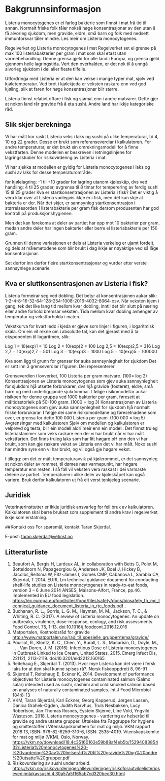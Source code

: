 # Bakgrunnsinformasjon
Listeria monocytogenes er ei farleg bakterie som finnst i mat frå tid til annan. Normalt friske folk tåler nokså høge konsentrasjonar av den utan å få alvorleg sjukdom, men gravide, eldre, små barn og folk med nedsett immunforsvar tåler mindre. Les meir om Listeria monocytogenes.

Regelverket og Listeria monocytogenes i mat
Regelverket set ei grense på max 100 listeriabakterier per gram i mat som skal etast utan varmebehandling. Denne grensa gjeld for alle land i Europa, og grensa gjeld gjennom heile lagringstida. Vert den overhalden, er det nok til å unngå alvorleg sjukdom i dei aller fleste tilfelle.

Utfordringa med Listeria er at den kan vekse i mange typer mat, sjølv ved kjøletemperatur. Ved brot i kjølekjeda er veksten raskare enn ved god kjøling, slik at faren for høge konsentrasjonar blir større.

Listeria finnst relativt oftare i fisk og sjømat enn i andre matvarer. Dette gjer at nokon land rår gravide frå å eta sushi. Andre land har ikkje kategoriske råd.

## Slik skjer berekninga
Vi har målt kor raskt Listeria veks i laks og sushi på ulike temperaturar, td 4, 10 og 22 grader. Desse er brukt som referanseverdiar i kalkulatoren. For andre temperaturar, er det brukt ein omrekningsmodell for å finne vekstfarten. Denne modellen er beskreven i retningslinjene for lagringsstudier for risikovirdering av Listeria i mat.

Vi har sjekka at modellen er gyldig for Listeria monocytogenes i laks og sushi av laks for desse temperaturområde:

for kjølelagring: -1 til +10 grader
for lagring utanom kjøleskåp, dvs ved handling: 4 til 25 grader, avgrensa til 8 timar
for temperering av ferdig sushi 15 til 25 grader
Kva er startkonsentrasjonen av Listeria i fisk?
Det er viktig å vera klar over at Listeria vanlegvis ikkje er i fisk, men det kan skje at bakteria er der. Når det skjer, er sannsynleg startkonsentrasjon i størrelsesorden 1 listerabakterie per gram fisk dersom produsenten har god kontroll på produksjonshygienen.

Men det kan førekoma at deler av partiet har opp mot 10 bakterier per gram, medan andre deler har ingen bakterier eller berre ei listeriabakterie per 150 gram.

Grunnen til denne variasjonen er dels at Listeria verkeleg er ujamt fordelt, og dels at målemetodene som blir brukt i dag ikkje er nøyaktige ved så låge konsentrasjonar.

Set derfor inn derfor fleire startkonsentrasjonar og vurder etter verste sannsynlege scenarie

## Kva er sluttkonsentrasjonen av Listeria i fisk?
Listeria formeirar seg ved dobling. Det betyr at konsentrasjonen aukar slik: 1-2-4-8-16-32-64-128-254-1008-2016-4032-8064-osv. Når veksten kjem i gang, tek det like lang tid mellom kvar dobling, inntil det blir slutt på næring eller andre forhold bremsar veksten. Tida mellom kvar dobling avhenger av temperatur og vekstforholda i maten.

Vekstkurva for kvart ledd i kjeda er gjeve som linjer i figuren, i logaritmisk skala. Om ein vil rekne om i absolutte tal, kan det gjerast med å ta eksponenten til logaritmen, slik:

Log 1 = 10(exp)1 = 10
Log 2 = 10(exp)2 = 100
Log 2,5 = 10(exp)2,5 = 316
Log 2,7 = 10(exp)2,7 = 501
Log 3 = 10(exp)3 = 1000
Log 5 = 10(exp)5 = 100000

Kva som ligg til grunn for grenser for auka sannsynlegheit for sjukdom
Det er sett inn 3 grenseverdiar i figuren. Dei representerer

Grenseverdien i lovverket, 100 Listeria per gram matvare. (100= log 2)
Konsentrasjonen av Listeria monocytogenes som gjev auka sannsynlegheit for sjukdom hjå utsette forbrukarer, dvs hjå gravide (fosteret), eldre, små barn og med underliggjande sjukdommar. I følgje risikomodellar aukar risikoen for denne gruppa ved 1000 bakterier per gram, føresett at måltidsstorleik på 50-100 gram. (1000 = log 3)
Konsentrasjonen av Listeria monocytogenes som gjev auka sannsynlegheit for sjukdom hjå normalt friske forbrukarar. I følgje dei same risikomodellane og føresetnadene som over, er grensa for dette 100 000 Listeria per gram. (100 000 = log 5)
Avgrensingar med kalkulatoren
Sjølv om modellen og kalkulatoren er velprøvd og testa, blir ein modell aldri meir enn ein modell. Det finnst truleg listeriastammer som veks raskare enn dei vi har brukt når vi har målt vekstfarten. Det finns truleg laks som har litt høgare pH enn den vi har brukt, som kan gje raskare vekst av Listeria enn det vi har målt. Noko sushi har mindre syre enn vi har brukt, og vil også gje høgare vekst.

I tillegg: om det er målt temperaturavvik på kjølerommet, er det sannsynleg at nokon deler av rommet, til dømes nær varmepunkt, har høgare temperatur enn resten. I så fall vil veksten vera raskast i dei varmaste delene av partiet. Temperaturen i ulike deler av kjøleskåpet kan også variere. Bruk derfor kalkulatoren ut frå eit verst tenkjeleg scenarie.

## Juridisk
Veterinærinsttutter er ikkje juridisk ansvarleg for feil bruk av kalkulatoren. Kalkulatoren skal berre brukast som supplement til andre krav i regelverket, ikkje som erstatning.

##Kontakt oss
For spørsmål, kontakt Taran Skjerdal.

E-post: taran.skjerdal@vetinst.no

## Litteraturliste
1. Beaufort A, Bergis H, Lardeux AL, in collaboration with Betts G, Polet M, Botteldoorn N, Papageorgiou G, Andersen JK, Boel J, Hickey B, Jacolbs_Reitsma W, Fitz-James I, Gomes CMP, Cabanova L, Sarabia CA, Skjerdal, T 2014. EURL Lm technical guidance document for conducting shelf-life studies on Listeria monocytogenes in ready-to-eat foods, version 3 – 6 June 2014 ANSES, Maisons-Alfort, France, pp.46. Implemented in EU food legislation. https://ec.europa.eu/food/sites/food/files/safety/docs/biosafety_fh_mc_technical_guidance_document_listeria_in_rte_foods.pdf .
2. Buchanan, R. L., Gorris, L. G. M., Hayman, M. M., Jackson, T. C., & Whiting, R. C. (2017). A review of Listeria monocytogenes: An update on outbreaks, virulence, dose-response, ecology, and risk assessments. Food Control, 75, 1-13. doi:10.1016/j.foodcont.2016.12.016
3. Matportalen, Kostholdsråd for gravide http://www.matportalen.no/rad_til_spesielle_grupper/tema/gravide/
4. Pouillot, R., Klontz, K. C., Chen, Y., Burall, L. S., Macarisin, D., Doyle, M., . . . Van Doren, J. M. (2016). Infectious Dose of Listeria monocytogenes in Outbreak Linked to Ice Cream, United States, 2015. Emerg Infect Dis, 22(12), 2113-2119. doi:10.3201/eid2212.160165
5. Reitehaug E., Skjerdal T. (2013). Hvor mye Listeria kan det være i fersk laks for at den skal kunne spises rå?. Norsk fiskeoppdrett 8, 96-91
6. Skjerdal T, Reitehaug E, Eckner K, 2014. Development of performance objectives for Listeria monocytogenes contaminated salmon (Salmo salar) intended used as sushi, sashimi and cold smoked salmon based on analyses of naturally contaminated samples. Int J Food Microbiol 184:8-13
7. VKM, Taran Skjerdal, Karl Eckner, Georg Kapperud, Jørgen Lassen, Danica Grahek-Ogden, Judith Narvhus, Truls Nesbakken, Lucy Robertson, Jan Thomas Rosnes, Eystein Skjerve, Line Vold, Yngvild Wasteson. 2018. Listeria monocytogenes - vurdering av helseråd til gravide og andre utsatte grupper. Uttalelse fra Faggruppe for hygiene og smittestoffer i Vitenskapskomiteen for mat og miljø. VKM rapport 2018:13, ISBN: 978-82-8259-310-6, ISSN: 2535-4019. Vitenskapskomite for mat og miljø (VKM), Oslo, Norway. https://vkm.no/download/18.4c35160163e59b88af4eb5b/1529408385432/Listeria%20monocytogenes%20-%20vurdering%20av%20helseråd%20til%20gravide%20og%20andre%20utsatte%20grupper.pdf
8. Risikovurdering av sushi under arbeid: https://vkm.no/risikovurderinger/allevurderinger/risikoforautviklelisteriosevedinntakavsushi.4.30a57a5f165ab7cd320bec30.html
